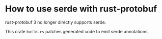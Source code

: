 <!-- cargo-sync-readme start -->

# How to use serde with rust-protobuf

rust-protobuf 3 no longer directly supports serde.

This crate `build.rs` patches generated code to emit serde annotations.

<!-- cargo-sync-readme end -->
